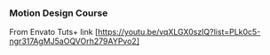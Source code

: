 ### Motion Design Course
From Envato Tuts+ link [https://youtu.be/vqXLGX0szIQ?list=PLk0c5-ngr317AgMJ5aOQVOrh279AYPvo2]